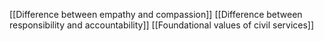 [[Difference between empathy and compassion]]
[[Difference between responsibility and accountability]]
[[Foundational values of civil services]]